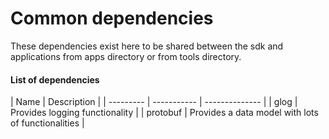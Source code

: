 # Common dependencies

These dependencies exist here to be shared between the sdk and applications from apps directory or from tools directory.

#### List of dependencies

| Name | Description |
| --------- | ----------- | -------------- |
| glog | Provides logging functionality |
| protobuf | Provides a data model with lots of functionalities |
